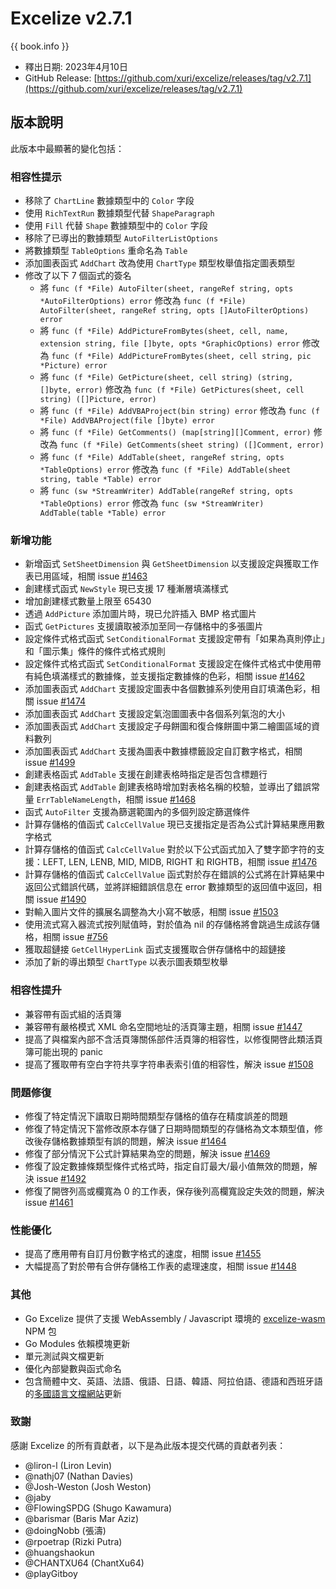 # Excelize v2.7.1

{{ book.info }}

* 釋出日期: 2023年4月10日
* GitHub Release: [https://github.com/xuri/excelize/releases/tag/v2.7.1](https://github.com/xuri/excelize/releases/tag/v2.7.1)

## 版本說明

此版本中最顯著的變化包括：

### 相容性提示

* 移除了 `ChartLine` 數據類型中的 `Color` 字段
* 使用 `RichTextRun` 數據類型代替 `ShapeParagraph`
* 使用 `Fill` 代替 `Shape` 數據類型中的 `Color` 字段
* 移除了已導出的數據類型 `AutoFilterListOptions`
* 將數據類型 `TableOptions` 重命名為 `Table`
* 添加圖表函式 `AddChart` 改為使用 `ChartType` 類型枚舉值指定圖表類型
* 修改了以下 7 個函式的簽名
  * 將 `func (f *File) AutoFilter(sheet, rangeRef string, opts *AutoFilterOptions) error` 修改為 `func (f *File) AutoFilter(sheet, rangeRef string, opts []AutoFilterOptions) error`
  * 將 `func (f *File) AddPictureFromBytes(sheet, cell, name, extension string, file []byte, opts *GraphicOptions) error` 修改為 `func (f *File) AddPictureFromBytes(sheet, cell string, pic *Picture) error`
  * 將 `func (f *File) GetPicture(sheet, cell string) (string, []byte, error)` 修改為 `func (f *File) GetPictures(sheet, cell string) ([]Picture, error)`
  * 將 `func (f *File) AddVBAProject(bin string) error` 修改為 `func (f *File) AddVBAProject(file []byte) error`
  * 將 `func (f *File) GetComments() (map[string][]Comment, error)` 修改為 `func (f *File) GetComments(sheet string) ([]Comment, error)`
  * 將 `func (f *File) AddTable(sheet, rangeRef string, opts *TableOptions) error` 修改為 `func (f *File) AddTable(sheet string, table *Table) error`
  * 將 `func (sw *StreamWriter) AddTable(rangeRef string, opts *TableOptions) error` 修改為 `func (sw *StreamWriter) AddTable(table *Table) error`

### 新增功能

* 新增函式 `SetSheetDimension` 與 `GetSheetDimension` 以支援設定與獲取工作表已用區域，相關 issue [#1463](https://github.com/xuri/excelize/issues/1463)
* 創建樣式函式 `NewStyle` 現已支援 17 種漸層填滿樣式
* 增加創建樣式數量上限至 65430
* 透過 `AddPicture` 添加圖片時，現已允許插入 BMP 格式圖片
* 函式 `GetPictures` 支援讀取被添加至同一存儲格中的多張圖片
* 設定條件式格式函式 `SetConditionalFormat` 支援設定帶有「如果為真則停止」和「圖示集」條件的條件式格式規則
* 設定條件式格式函式 `SetConditionalFormat` 支援設定在條件式格式中使用帶有純色填滿樣式的數據條，並支援指定數據條的色彩，相關 issue [#1462](https://github.com/xuri/excelize/issues/1462)
* 添加圖表函式 `AddChart` 支援設定圖表中各個數據系列使用自訂填滿色彩，相關 issue [#1474](https://github.com/xuri/excelize/issues/1474)
* 添加圖表函式 `AddChart` 支援設定氣泡圖圖表中各個系列氣泡的大小
* 添加圖表函式 `AddChart` 支援設定子母餅圖和復合條餅圖中第二繪圖區域的資料數列
* 添加圖表函式 `AddChart` 支援為圖表中數據標籤設定自訂數字格式，相關 issue [#1499](https://github.com/xuri/excelize/issues/1499)
* 創建表格函式 `AddTable` 支援在創建表格時指定是否包含標題行
* 創建表格函式 `AddTable` 創建表格時增加對表格名稱的校驗，並導出了錯誤常量 `ErrTableNameLength`，相關 issue [#1468](https://github.com/xuri/excelize/issues/1468)
* 函式 `AutoFilter` 支援為篩選範圍內的多個列設定篩選條件
* 計算存儲格的值函式 `CalcCellValue` 現已支援指定是否為公式計算結果應用數字格式
* 計算存儲格的值函式 `CalcCellValue` 對於以下公式函式加入了雙字節字符的支援：LEFT, LEN, LENB, MID, MIDB, RIGHT 和 RIGHTB，相關 issue [#1476](https://github.com/xuri/excelize/issues/1476)
* 計算存儲格的值函式 `CalcCellValue` 函式對於存在錯誤的公式將在計算結果中返回公式錯誤代碼，並將詳細錯誤信息在 error 數據類型的返回值中返回，相關 issue [#1490](https://github.com/xuri/excelize/issues/1490)
* 對輸入圖片文件的擴展名調整為大小寫不敏感，相關 issue [#1503](https://github.com/xuri/excelize/issues/1503)
* 使用流式寫入器流式按列賦值時，對於值為 nil 的存儲格將會跳過生成該存儲格，相關 issue [#756](https://github.com/xuri/excelize/issues/756)
* 獲取超鏈接 `GetCellHyperLink` 函式支援獲取合併存儲格中的超鏈接
* 添加了新的導出類型 `ChartType` 以表示圖表類型枚舉

### 相容性提升

* 兼容帶有函式組的活頁簿
* 兼容帶有嚴格模式 XML 命名空間地址的活頁簿主題，相關 issue [#1447](https://github.com/xuri/excelize/issues/1447)
* 提高了與檔案內部不含活頁簿關係部件活頁簿的相容性，以修復開啓此類活頁簿可能出現的 panic
* 提高了獲取帶有空白字符共享字符串表索引值的相容性，解決 issue [#1508](https://github.com/xuri/excelize/issues/1508)

### 問題修復

* 修復了特定情況下讀取日期時間類型存儲格的值存在精度誤差的問題
* 修復了特定情況下當修改原本存儲了日期時間類型的存儲格為文本類型值，修改後存儲格數據類型有誤的問題，解決 issue [#1464](https://github.com/xuri/excelize/issues/1464)
* 修復了部分情況下公式計算結果為空的問題，解決 issue [#1469](https://github.com/xuri/excelize/issues/1469)
* 修復了設定數據條類型條件式格式時，指定自訂最大/最小值無效的問題，解決 issue [#1492](https://github.com/xuri/excelize/issues/1492)
* 修復了開啓列高或欄寬為 0 的工作表，保存後列高欄寬設定失效的問題，解決 issue [#1461](https://github.com/xuri/excelize/issues/1461)

### 性能優化

* 提高了應用帶有自訂月份數字格式的速度，相關 issue [#1455](https://github.com/xuri/excelize/issues/1455)
* 大幅提高了對於帶有合併存儲格工作表的處理速度，相關 issue [#1448](https://github.com/xuri/excelize/issues/1448)

### 其他

* Go Excelize 提供了支援 WebAssembly / Javascript 環境的 [excelize-wasm](https://github.com/xuri/excelize-wasm) NPM 包
* Go Modules 依賴模塊更新
* 單元測試與文檔更新
* 優化內部變數與函式命名
* 包含簡體中文、英語、法語、俄語、日語、韓語、阿拉伯語、德語和西班牙語的[多國語言文檔網站](https://xuri.me/excelize)更新

### 致謝

感謝 Excelize 的所有貢獻者，以下是為此版本提交代碼的貢獻者列表：

* @liron-l (Liron Levin)
* @nathj07 (Nathan Davies)
* @Josh-Weston (Josh Weston)
* @jaby
* @FlowingSPDG (Shugo Kawamura)
* @barismar (Baris Mar Aziz)
* @doingNobb (張濤)
* @rpoetrap (Rizki Putra)
* @huangshaokun
* @CHANTXU64 (ChantXu64)
* @playGitboy
